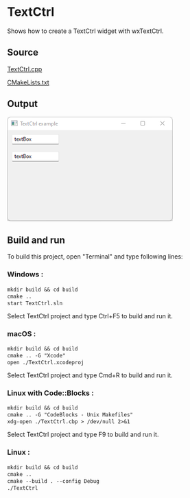 # TextCtrl

Shows how to create a TextCtrl widget with wxTextCtrl.

## Source

[TextCtrl.cpp](TextCtrl.cpp)

[CMakeLists.txt](CMakeLists.txt)

## Output

![output](../../../docs/Pictures/TextCtrl.png)

## Build and run

To build this project, open "Terminal" and type following lines:

### Windows :

``` shell
mkdir build && cd build
cmake .. 
start TextCtrl.sln
```

Select TextCtrl project and type Ctrl+F5 to build and run it.

### macOS :

``` shell
mkdir build && cd build
cmake .. -G "Xcode"
open ./TextCtrl.xcodeproj
```

Select TextCtrl project and type Cmd+R to build and run it.

### Linux with Code::Blocks :

``` shell
mkdir build && cd build
cmake .. -G "CodeBlocks - Unix Makefiles"
xdg-open ./TextCtrl.cbp > /dev/null 2>&1
```

Select TextCtrl project and type F9 to build and run it.

### Linux :

``` shell
mkdir build && cd build
cmake .. 
cmake --build . --config Debug
./TextCtrl
```
